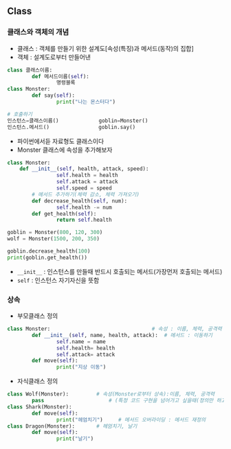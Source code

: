 ## Class
### 클래스와 객체의 개념

- 클래스 : 객체를 만들기 위한 설계도[속성(특징)과 메서드(동작)의 집합]
- 객체 : 설계도로부터 만들어낸

```python
class 클래스이름:
		def 메서드이름(self):
				명령블록
class Monster:
		def say(self):
				print("나는 몬스터다")

# 호출하기
인스턴스=클래스이름()             goblin=Monster()
인스턴스.메서드()                goblin.say()
```

- 파이썬에서듣 자료형도 클래스이다
- Monster 클래스에 속성을 추가해보자

```python
class Monster:
    def __init__(self, health, attack, speed):
				self.health = health
				self.attack = attack
				self.speed = speed
		# 메서드 추가하기(체력 감소, 체력 가져오기)
		def decrease_health(self, num):
				self.health -= num
		def get_health(self):
				return self.health

goblin = Monster(800, 120, 300)
wolf = Monster(1500, 200, 350)

goblin.decrease_health(100)
print(goblin.get_health())
```

- `__init__` : 인스턴스를 만들때 반드시 호출되는 메서드(가장먼저 호출되는 메서드)
- `self` : 인스턴스 자기자신을 뜻함

### 상속

- 부모클래스 정의

```python
class Monster:                                 # 속성 : 이름, 체력, 공격력
		def __init__(self, name, health, attack):  # 메서드 : 이동하기
				self.name = name
				self.health= health
				self.attack= attack
		def move(self):
				print("지상 이동")
```

- 자식클래스 정의

```python
class Wolf(Monster):         # 속성(Monster로부터 상속):이름, 체력, 공격력
		pass                     # (특정 코드 구현을 넘어가고 싶을때(정의만 하고 싶을 때) 
class Shark(Monster):
		def move(self):
				print("헤엄치기")     # 메서드 오버라이딩 : 메서드 재정의
class Dragon(Monster):       # 헤엄치기, 날기
		def move(self):
				print("날기")
```